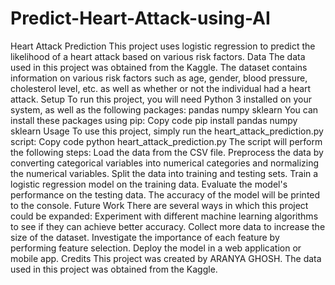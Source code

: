 # Predict-Heart-Attack-using-AI
Heart Attack Prediction
This project uses logistic regression to predict the likelihood of a heart attack based on various risk factors.
Data
The data used in this project was obtained from the Kaggle. The dataset contains information on various risk factors such as age, gender, blood pressure, cholesterol level, etc. as well as whether or not the individual had a heart attack.
Setup
To run this project, you will need Python 3 installed on your system, as well as the following packages:
pandas
numpy
sklearn
You can install these packages using pip:
Copy code
pip install pandas numpy sklearn
Usage
To use this project, simply run the heart_attack_prediction.py script:
Copy code
python heart_attack_prediction.py
The script will perform the following steps:
Load the data from the CSV file.
Preprocess the data by converting categorical variables into numerical categories and normalizing the numerical variables.
Split the data into training and testing sets.
Train a logistic regression model on the training data.
Evaluate the model's performance on the testing data.
The accuracy of the model will be printed to the console.
Future Work
There are several ways in which this project could be expanded:
Experiment with different machine learning algorithms to see if they can achieve better accuracy.
Collect more data to increase the size of the dataset.
Investigate the importance of each feature by performing feature selection.
Deploy the model in a web application or mobile app.
Credits
This project was created by ARANYA GHOSH. The data used in this project was obtained from the Kaggle.
